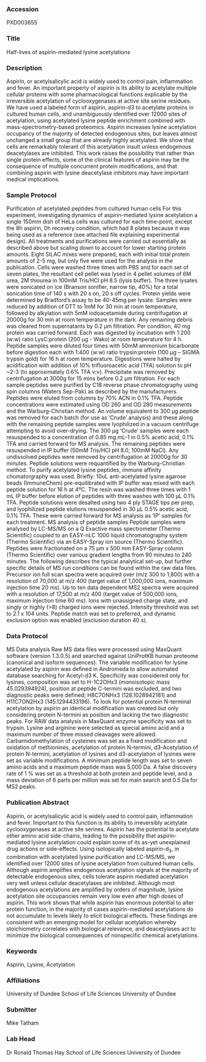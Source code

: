 ### Accession
PXD003655

### Title
Half-lives of aspirin-mediated lysine acetylations

### Description
Aspirin, or acetylsalicylic acid is widely used to control pain, inflammation and fever. An important property of aspirin is its ability to acetylate multiple cellular proteins with some pharmacological functions explicable by the irreversible acetylation of cyclooxygenases at active site serine residues. We have used a labeled form of aspirin, aspirin-d3 to acetylate proteins in cultured human cells, and unambiguously identified over 12000 sites of acetylation, using acetylated lysine peptide enrichment combined with mass-spectrometry-based proteomics. Aspirin increases lysine acetylation occupancy of the majority of detected endogenous sites, but leaves almost unchanged a small group that are already highly acetylated. We show that cells are remarkably tolerant of this acetylation insult unless endogenous deacetylases are inhibited. This work raises the possibility that rather than single protein effects, some of the clinical features of aspirin may be the consequence of multiple concurrent protein modifications, and that combining aspirin with lysine deacetylase inhibitors may have important medical implications.

### Sample Protocol
Purification of acetylated peptides from cultured human cells  For this experiment, investigating dynamics of aspirin-mediated lysine acetylation a single 150mm dish of HeLa cells was cultured for each time-point, except the 8h aspirin, 0h recovery condition, which had 8 plates because it was being used as a reference (see attached file explaining experimental design). All treatments and purifications were carried out essentially as described above but scaling down to account for lower starting protein amounts. Eight SILAC mixes were prepared, each with initial total protein amounts of 2-5 mg, but only five were used for the analysis in the publication.  Cells were washed three times with PBS and for each set of seven plates, the resultant cell pellet was lysed in 4 pellet volumes of 6M urea, 2M thiourea in 100mM Tris/HCl pH 8.5 (lysis buffer). The three lysates were sonicated on ice (Branson sonifier, narrow tip, 40%) for a total sonication time of 140 s with 20 s on, 20 s off cycles. Protein yields were determined by Bradford’s assay to be 40-45mg per lysate. Samples were reduced by addition of DTT to 1mM for 30 min at room temperature, followed by alkylation with 5mM iodoacetamide during centrifugation at 20000g for 30 min at room temperature in the dark. Any remaining debris was cleared from supernatants by 0.2 μm filtration. Per condition, 40 mg protein was carried forward. Each was digested by incubation with 1:200 (w:w) ratio LysC:protein (200 μg - Wako) at room temperature for 4 h. Peptide samples were diluted four times with 50mM ammonium bicarbonate before digestion each with 1:400 (w:w) ratio trypsin:protein (100 μg – SIGMA trypsin gold) for 16 h at room temperature. Digestions were halted by acidification with addition of 10% trifluoroacetic acid (TFA) solution to pH ~2-3 (to approximately 0.6% TFA v:v). Precipitate was removed by centrifugation at 3000g for 15 mins before 0.2 μm filtration. For each sample peptides were purified by C18 reverse phase chromatography using spin columns (Waters Sep-Pak) as described by the manufacturers. Peptides were eluted from columns by 70% ACN in 0.1% TFA. Peptide concentrations were estimated using OD 260 and OD 280 measurements and the Warburg-Christian method. An volume equivalent to 300 μg peptide was removed for each batch (for use as ‘Crude’ analysis) and these along with the remaining peptide samples were lyophilized in a vacuum centrifuge attempting to avoid over-drying. The 300 μg ‘Crude’ samples were each resuspended to a concentration of 0.85 mg.mL-1 in 0.5% acetic acid, 0.1% TFA and carried forward for MS analysis. The remaining peptides were resuspended in IP buffer (50mM Tris/HCl pH 8.0, 100mM NaCl). Any undissolved peptides were removed by centrifugation at 20000g for 30 minutes. Peptide solutions were requantified by the Warburg-Christian method. To purify acetylated lysine peptides, immune affinity chomatorgraphy was used. Briefly: 10uL anti-acetylated lysine agarose beads (ImmuneChem) pre-equilibrated with IP buffer was mixed with each peptide solution for 16 h at 4ºC. The resin was washed three times with 1 mL IP buffer before elution of peptides with three washes with 100 μL 0.1% TFA. Peptide solutions were desalted using two 4 ply STAGE tips per prep, and lyophilized peptide elutions resuspended in 30 μL 0.5% acetic acid, 0.1% TFA. These were carried forward for MS analysis as ‘IP’ samples for each treatment.   MS analysis of peptide samples Peptide samples were analysed by LC-MS/MS on a Q Exactive mass spectrometer (Thermo Scientific) coupled to an EASY-nLC 1000 liquid chromatography system (Thermo Scientific) via an EASY-Spray ion source (Thermo Scientific). Peptides were fractionated on a 75 μm x 500 mm EASY-Spray column (Thermo Scientific) over various gradient lengths from 90 minutes to 240 minutes. The following describes the typical analytical set-up, but further specific details of MS run conditions can be found within the raw data files. Precursor ion full scan spectra were acquired over (m/z 300 to 1,800) with a resolution of 70,000 at m/z 400 (target value of 1,000,000 ions, maximum injection time 20 ms). Up to ten data dependent MS2 spectra were acquired with a resolution of 17,500 at m/z 400 (target value of 500,000 ions, maximum injection time 60 ms). Ions with unassigned charge state, and singly or highly (>8) charged ions were rejected. Intensity threshold was set to 2.1 x 104 units. Peptide match was set to preferred, and dynamic exclusion option was enabled (exclusion duration 40 s).

### Data Protocol
MS Data analysis  Raw MS data files were processed using MaxQuant software (version 1.3.0.5) and searched against UniProtKB human proteome (canonical and isoform sequences). The variable modification for lysine acetylated by aspirin was defined in Andromeda to allow automated database searching for Acetyl-d3 K. Specificity was considered only for lysines, composition was set to H-1C2OHx3 (monoisotopic mass 45.029394924), position at peptide C-termini was excluded, and two diagnostic peaks were defined; H8C7ONHx3 (128.1028942181) and H11C7ON2Hx3 (145.1294433196). To look for potential protein N-terminal acetylation by aspirin an identical modification was created but only considering protein N-termini as position and lacking the two diagnostic peaks. For RAW data analysis in MaxQuant enzyme specificity was set to trypsin. Lysine and arginine were selected as special amino acid and a maximum number of three missed cleavages were allowed. Carbamidomethylation of cysteines was set as a fixed modification and oxidation of methionines, acetylation of protein N-termini, d3-Acetylation of protein N-termini, acetylation of lysines and d3-acetylation of lysines were set as variable modifications. A minimum peptide length was set to seven amino acids and a maximum peptide mass was 5,000 Da. A false discovery rate of 1 % was set as a threshold at both protein and peptide level, and a mass deviation of 6 parts per million was set for main search and 0.5 Da for MS2 peaks.

### Publication Abstract
Aspirin, or acetylsalicylic acid is widely used to control pain, inflammation and fever. Important to this function is its ability to irreversibly acetylate cyclooxygenases at active site serines. Aspirin has the potential to acetylate other amino acid side-chains, leading to the possibility that aspirin-mediated lysine acetylation could explain some of its as-yet unexplained drug actions or side-effects. Using isotopically labeled aspirin-d<sub>3</sub>, in combination with acetylated lysine purification and LC-MS/MS, we identified over 12000 sites of lysine acetylation from cultured human cells. Although aspirin amplifies endogenous acetylation signals at the majority of detectable endogenous sites, cells tolerate aspirin mediated acetylation very well unless cellular deacetylases are inhibited. Although most endogenous acetylations are amplified by orders of magnitude, lysine acetylation site occupancies remain very low even after high doses of aspirin. This work shows that while aspirin has enormous potential to alter protein function, in the majority of cases aspirin-mediated acetylations do not accumulate to levels likely to elicit biological effects. These findings are consistent with an emerging model for cellular acetylation whereby stoichiometry correlates with biological relevance, and deacetylases act to minimize the biological consequences of nonspecific chemical acetylations.

### Keywords
Aspirin, Lysine, Acetylation

### Affiliations
University of Dundee
School of Life Sciences University of Dundee

### Submitter
Mike Tatham

### Lab Head
Dr Ronald Thomas Hay
School of Life Sciences University of Dundee


